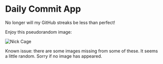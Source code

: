Daily Commit App
================
No longer will my GitHub streaks be less than perfect!

Enjoy this pseudorandom image:

![Nick Cage](http://www.placecage.com/800/500 "Nick Cage")

Known issue: there are some images missing from some of these. It seems a little random. Sorry if no image has appeared.